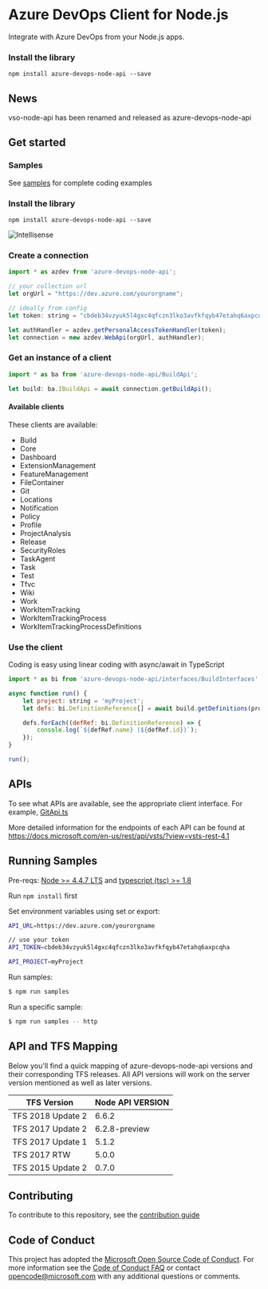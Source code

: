 # Azure DevOps Client for Node.js

Integrate with Azure DevOps from your Node.js apps.

### Install the library
```
npm install azure-devops-node-api --save
```

## News

vso-node-api has been renamed and released as azure-devops-node-api

## Get started

### Samples

See [samples](./samples) for complete coding examples

### Install the library
```
npm install azure-devops-node-api --save
```

![Intellisense](docs/intellisense.png)  

### Create a connection
```javascript
import * as azdev from 'azure-devops-node-api';

// your collection url
let orgUrl = "https://dev.azure.com/yourorgname";

// ideally from config
let token: string = "cbdeb34vzyuk5l4gxc4qfczn3lko3avfkfqyb47etahq6axpcqha"; 

let authHandler = azdev.getPersonalAccessTokenHandler(token); 
let connection = new azdev.WebApi(orgUrl, authHandler);    
```

### Get an instance of a client

```javascript
import * as ba from 'azure-devops-node-api/BuildApi';

let build: ba.IBuildApi = await connection.getBuildApi();
```

#### Available clients

These clients are available:

* Build
* Core
* Dashboard
* ExtensionManagement
* FeatureManagement
* FileContainer
* Git
* Locations
* Notification
* Policy
* Profile
* ProjectAnalysis
* Release
* SecurityRoles
* TaskAgent
* Task
* Test
* Tfvc
* Wiki
* Work
* WorkItemTracking
* WorkItemTrackingProcess
* WorkItemTrackingProcessDefinitions

### Use the client
 
Coding is easy using linear coding with async/await in TypeScript

```javascript
import * as bi from 'azure-devops-node-api/interfaces/BuildInterfaces';

async function run() {
    let project: string = 'myProject';
    let defs: bi.DefinitionReference[] = await build.getDefinitions(project);

    defs.forEach((defRef: bi.DefinitionReference) => {
        console.log(`${defRef.name} (${defRef.id})`);
    });    
}

run();
```

## APIs

To see what APIs are available, see the appropriate client interface. For example, [GitApi.ts](https://github.com/Microsoft/azure-devops-node-api/blob/master/api/GitApi.ts)

More detailed information for the endpoints of each API can be found at https://docs.microsoft.com/en-us/rest/api/vsts/?view=vsts-rest-4.1

## Running Samples

Pre-reqs: [Node >= 4.4.7 LTS](https://nodejs.org) and [typescript (tsc) >= 1.8](https://www.npmjs.com/package/typescript)  

Run `npm install` first

Set environment variables using set or export:

```bash
API_URL=https://dev.azure.com/yourorgname

// use your token
API_TOKEN=cbdeb34vzyuk5l4gxc4qfczn3lko3avfkfqyb47etahq6axpcqha  

API_PROJECT=myProject  
```

Run samples:  

```bash
$ npm run samples
```

Run a specific sample:

```bash
$ npm run samples -- http
```

## API and TFS Mapping

Below you'll find a quick mapping of azure-devops-node-api versions and their corresponding TFS releases. All API versions will work on the server version mentioned as well as later versions.

 |**TFS Version** | **Node API VERSION**|
 |-------------------|------------------|
 |TFS 2018 Update 2  |  6.6.2|
 |TFS 2017 Update 2  |  6.2.8-preview|
 |TFS 2017 Update 1  |  5.1.2|
 |TFS 2017 RTW       |  5.0.0|
 |TFS 2015 Update 2  |  0.7.0|

## Contributing

To contribute to this repository, see the [contribution guide](./CONTRIBUTING.md)

## Code of Conduct

This project has adopted the [Microsoft Open Source Code of Conduct](https://opensource.microsoft.com/codeofconduct/). For more information see the [Code of Conduct FAQ](https://opensource.microsoft.com/codeofconduct/faq/) or contact [opencode@microsoft.com](mailto:opencode@microsoft.com) with any additional questions or comments.
